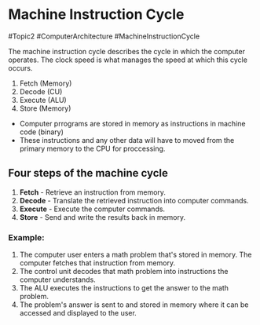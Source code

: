 # Machine Instruction Cycle
#Topic2 #ComputerArchitecture #MachineInstructionCycle

The machine instruction cycle describes the cycle in which the computer operates. The clock speed is what manages the speed at which this cycle occurs.

1. Fetch (Memory)
2. Decode (CU)
3. Execute (ALU)
4. Store (Memory)

- Computer prrograms are stored in memory as instructions in machine code (binary)
- These instructions and any other data will have to moved from the primary memory to the CPU for proccessing.

## Four steps of the machine cycle
1.  **Fetch** - Retrieve an instruction from memory.
2.  **Decode** - Translate the retrieved instruction into computer commands.
3.  **Execute** - Execute the computer commands.
4.  **Store** - Send and write the results back in memory.

### Example:
1.  The computer user enters a math problem that's stored in memory. The computer fetches that instruction from memory.
2.  The control unit decodes that math problem into instructions the computer understands.
3.  The ALU executes the instructions to get the answer to the math problem.
4.  The problem's answer is sent to and stored in memory where it can be accessed and displayed to the user.

